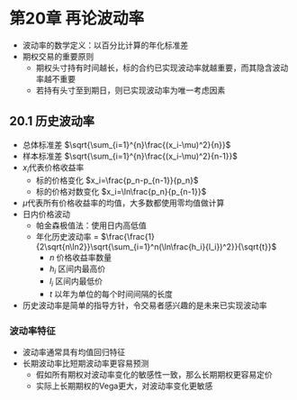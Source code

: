 # 第20章 再论波动率

* 波动率的数学定义：以百分比计算的年化标准差
* 期权交易的重要原则
  * 期权头寸持有时间越长，标的合约已实现波动率就越重要，而其隐含波动率越不重要
  * 若持有头寸至到期日，则已实现波动率为唯一考虑因素

## 20.1 历史波动率

* 总体标准差 $\sqrt{\sum_{i=1}^{n}\frac{(x_i-\mu)^2}{n}}$
* 样本标准差 $\sqrt{\sum_{i=1}^{n}\frac{(x_i-\mu)^2}{n-1}}$
* $x_i$代表价格收益率
  * 标的价格变化 $x_i=\frac{p_n-p_{n-1}}{p_n}$
  * 标的价格对数变化 $x_i=\ln\frac{p_n}{p_{n-1}}$
* $\mu$代表所有价格收益率的均值，大多数都使用零均值做计算
* 日内价格波动
  * 帕金森极值法：使用日内高低值
  * 年化历史波动率 = $\frac{\frac{1}{2\sqrt{n\ln2}}\sqrt{\sum_{i=1}^n(\ln\frac{h_i}{l_i})^2}}{\sqrt{t}}$
    * $n$ 价格收益率数量
    * $h_i$ 区间内最高价
    * $l_i$ 区间内最低价
    * $t$ 以年为单位的每个时间间隔的长度
* 历史波动率是简单的指导方针，令交易者感兴趣的是未来已实现波动率

### 波动率特征

* 波动率通常具有均值回归特征
* 长期波动率比短期波动率更容易预测
  * 假如所有期权对波动率变化的敏感性一致，那么长期期权更容易定价
  * 实际上长期期权的Vega更大，对波动率变化更敏感